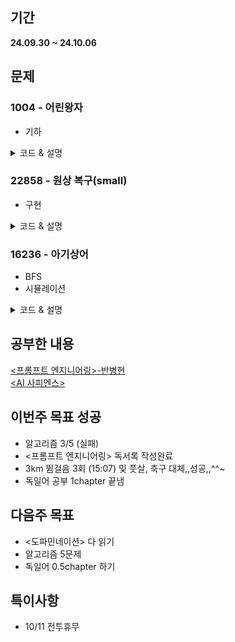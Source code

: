 ## 기간
**24.09.30 ~ 24.10.06**

## 문제

### 1004 - 어린왕자 
- 기하
<details>
<summary> 코드 & 설명 </summary>
    <div>
    - 기하, 수학 문제 안푼지 오래되어서 도전해봤다. <br>
    - 처음에는 시작, 끝 점이 원 안에 있는지로 판별하려 했다. <br>
    - 그러나 한 원 안에 시작, 끝 점이 있을 가능성이 있어 조건문을 조금 수정했다.<br><br>
    - 입력으로 들어오는 원의 중앙으로부터, 시작점과 끝 점 둘 다 반지름 안에 있거나 밖에 있다면 count 해주지 않는다.<br>
    - 시작점이 원 안에 있고 끝점은 바깥에 있는 경우, 또는 그 반대의 경우 count를 증가시켜준다.<br>
    
``` c++
#include <iostream>
#include <cmath>

using namespace std;

int T, N, start_x, start_y, end_x, end_y;

bool checkInside(int c_x, int c_y, int r) {
    double start_dist = pow(start_x - c_x, 2) + pow(start_y - c_y, 2);
    double end_dist = pow(end_x - c_x, 2) + pow(end_y - c_y, 2);
    double sq_r = pow(r, 2);
    
    if(start_dist > sq_r && end_dist > sq_r) return false;
    else if(start_dist < sq_r && end_dist < sq_r) return false;
    
    return true;
}

int main()
{
    ios_base::sync_with_stdio(0);
    cin.tie(nullptr);
    cout.tie(nullptr);
  	cin >> T;
  	while(T--) {
	      int cnt = 0;
	    	cin >> start_x >> start_y >> end_x >> end_y;
		    cin >> N;

		    int c_x, c_y, radius;

		    for(int i = 0; i < N; i++) {
			      cin >> c_x >> c_y >> radius;
			      if(checkInside(c_x, c_y, radius)) cnt++;
		    }
		  cout << cnt << '\n';
	  }

	  return 0;
}
```
</div>
</details>

### 22858 - 원상 복구(small)
- 구현
<details>
<summary> 코드 & 설명 </summary>
    <div>
    - 구현 문제
    
``` c++
#include <iostream>
#include <vector>

using namespace std;

int main()
{
    int N, K;
    cin >> N >> K;
    
    vector<int> D(N);
    vector<int> S(N);
    vector<int> tmp(N);
    
    for(int i = 0; i < N; i++) {
        cin >> S[i];
    }
    for(int i = 0; i < N; i++) {
        cin >> D[i];
    }
    
    while(K--) {
        for(int i = 0; i < N; i++) {
            int prev_order = D[i] - 1;
            tmp[prev_order] = S[i];
        }
        for(int i = 0; i < N; i++) {
            S[i] = tmp[i];
        }
    }
    
    for(int i = 0; i < N; i++) {
        cout << tmp[i] << " ";
    }

    return 0;
}

// D_i 번째 카드를 i 번째로 가져오는 작업.
```
</div>
</details>


### 16236 - 아기상어
- BFS
- 시뮬레이션

<details>
<summary> 코드 & 설명 </summary>
    <div>
    - 상어가 출발해서 물고기 하나를 먹으면, 그 상태에서 다시 BFS를 돌려준다.	<br>
    - N ≤ 20이라 여러번 BFS를 실행하는게 가능하다.<br>
    - 거의다 풀었는데, 마지막에서 어디에서 막혔는지 모르겠어서 답안지랑 비교를 했는데, bool형으로 먹었는지 안먹었는지 확인하는거랑, 멈추는 조건, 그리고 나는 visited를 매번 초기화했는데 답안지에서는 while 안에 선언해서 좀 더 실행횟수를 아꼈다. 물론 이런 부분만이 있는것은 아닐 것이다. <br>
    
``` c++
#include <iostream>
#include <queue>
 
using namespace std;
int n;
int map[22][22];
int dx[] = {0, -1, 1, 0}; 
int dy[] = {-1, 0, 0, 1};
int bx, by;
int result = 0; 
int count = 0; 
int sz = 2; 
bool stop = false; 
bool eat = false;
void bfs(int a, int b, bool visit[][22], int shSize){
    queue<pair<pair<int, int>, int>> q;
    q.push(make_pair(make_pair(a, b), 0));
    visit[b][a] = true;
    int temp;
    while(!q.empty()){
        int x = q.front().first.first; 
        int y = q.front().first.second; 
        int cnt = q.front().second;
     
        if(map[y][x] > 0 && map[y][x] <shSize && temp == cnt){
            if((by > y) || (by == y && bx > x)){
                by = y; 
                bx = x;
                continue;
            }
        }
        q.pop();
        for (int i = 0; i < 4; i++){
            int nx = x + dx[i]; 
            int ny = y + dy[i];
 
            if(nx>=0 && nx <n && ny>=0 && ny <n && !visit[ny][nx]){
                if(map[ny][nx] <= shSize){
                    if(map[ny][nx] > 0 && map[ny][nx] < shSize && !eat){ 
                        eat = true; 
                        bx = nx;
                        by = ny;
                        temp = cnt + 1; 
                        result += temp;
                    }else{ 
                        q.push(make_pair(make_pair(nx, ny), cnt + 1));
                        visit[ny][nx] = true;  
                    }                      
                }
            }
        }
    }
}
int main(){
    cin >> n;
    for (int i = 0; i < n; i++){
        for (int j = 0; j < n;j++){
            cin >> map[i][j];
            if(map[i][j] == 9){
                by = i; 
                bx = j;
                map[i][j] = 0;
            }
        }
    }
 
    while(!stop){
        bool visit[22][22] = {0};
        bfs(bx, by, visit, sz); 
        if(eat){
            eat = false; 
            count += 1;
            map[by][bx] = 0;
            if(count == sz){
                sz += 1;
                count = 0; 
            }
        }else{ 
            stop = true; 
        }
    }
    cout << result << '\n';
    return 0;
}

```
</div>
</details>

## 공부한 내용
[<프롬프트 엔지니어링>-반병현](https://blog.naver.com/pluto0303/223603245206) <br>
[<AI 사피엔스>](https://blog.naver.com/pluto0303/223608684266)

## 이번주 목표 성공
- 알고리즘 3/5 (실패)
- <프롬프트 엔지니어링> 독서록 작성완료
- 3km 뜀걸음 3회 (15:07) 및 풋살, 축구 대체,,성공,,^^~
- 독일어 공부 1chapter 끝냄

## 다음주 목표
- <도파민네이션> 다 읽기
- 알고리즘 5문제
- 독일어 0.5chapter 하기

## 특이사항
- 10/11 전투휴무
